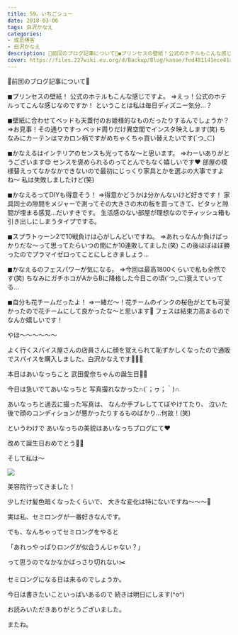 ```yaml
---
title: 59。いちごシュー
date: 2018-03-06
tags: 白沢かなえ
categories: 
- 成员博客
- 白沢かなえ
description: 🌷前回のブログ記事について🌷◼︎プリンセスの壁紙！公式のホテルもこんな感じですよ。⇒えっ！公式のホテルってこんな感じなのですか！ということは私は毎日ディズニー気分...
cover: https://files.227wiki.eu.org/d/Backup/Blog/kanae/fed481141ece41a1db531745ddc16.jpg 
---
```












🌷前回のブログ記事について🌷





◼︎プリンセスの壁紙！
公式のホテルもこんな感じですよ。
⇒えっ！公式のホテルってこんな感じなのですか！
ということは私は毎日ディズニー気分…？




◼︎壁紙に合わせてベッドも天蓋付のお姫様的なものだったりするんでしょうか？
⇒お見事！その通りですっ
ベッド周りだけ異空間でインスタ映えします(笑)
ちなみにカーテンはマカロン柄ですがめちゃくちゃ買い替えたいです(´つ_⊂)




◼︎かなえるはインテリアのセンスも光ってるな〜と思います。
⇒わーいありがとうございます😊
センスを褒められるのってとんでもなく嬉しいです❤️
部屋の模様替えってなかなかできないので最初にじっくり家具とかを選ぶの大事ですよね〜
私は失敗しましたけど(笑)




◼︎かなえるってDIYも得意そう！
⇒得意かどうかは分かんないけど好きです！
家具同士の隙間をメジャーで測ってその大きさの木の板を買ってきて、ピタッと隙間が埋まる感覚…だいすきです。
生活感のない部屋が理想なのでティッシュ箱も引き出しにしまうタイプでする。




◼︎スプラトゥーン2で10戦負けは心がしんどいですね。
⇒あれっなんか負けばっかりだな〜って思ってたらいつの間にか10連敗してました(笑)
この後ほぼほぼ勝ったのでプラマイゼロってことにしときましょう…



◼︎かなえるのフェスパワーが気になる。
⇒今回は最高1800くらいで私も全然です(笑)
ちなみにガチホコがAからBに降格した今日この頃(´つ_⊂)衰えていってる…




◼︎自分も花チームだったよ！
⇒一緒だ〜！花チームのインクの桜色がとても可愛かったので花チームにして良かったな〜と思います🌸
フェスは結束力高まるのでなんか嬉しいです！















やほ〜〜〜〜〜〜


よく行くスパイス屋さんの店員さんに顔を覚えられて恥ずかしくなったので通販でスパイスを購入しました、白沢かなえです🌷🌷🌷











本日はあいなっちこと
武田愛奈ちゃんの誕生日🎂🎉


今日は急いでてあいなっちと
写真撮れなかった∩(´；ヮ；｀)∩


あいなっちと過去に撮った写真は、
なんか手ブレしててぼやけてたり、
泣いた後で顔のコンディションが悪かったりするものばかり…何故！(笑)







というわけで
あいなっちの美貌はあいなっちブログにて❤️



改めて誕生日おめでとう🎂🎈
















そして私は〜


![](https://files.227wiki.eu.org/d/Backup/Blog/kanae/fed481141ece41a1db531745ddc16.jpg)



美容院行ってきました！


少しだけ髪色暗くなったくらいで、
大きな変化は特にないですね〜〜〜🐶








実は私、セミロングが一番好きなんです。



でも、なんちゃってセミロングをやると

「あれっやっぱりロングが似合うんじゃない？」

って思うのでなかなかばっさり切れない✂️











セミロングになる日は来るのでしょうか。























今日は書きたいこといっぱいあるので
続きは明日にします(^o^)











お読みいただきありがとうございました。



またね。



